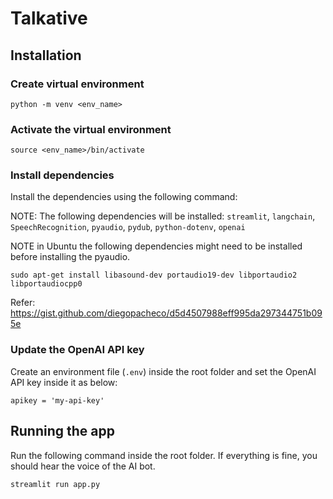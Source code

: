 # Talkative

## Installation 

### Create virtual environment

```
python -m venv <env_name>
```

### Activate the virtual environment

```
source <env_name>/bin/activate
```

### Install dependencies
Install the dependencies using the following command:

NOTE: The following dependencies will be installed:
`streamlit`, 
`langchain`, 
`SpeechRecognition`,
`pyaudio`, 
`pydub`, 
`python-dotenv`, 
`openai`

NOTE in Ubuntu the following dependencies might need to be installed before installing the pyaudio. 

```sudo apt-get install libasound-dev portaudio19-dev libportaudio2 libportaudiocpp0```

Refer: https://gist.github.com/diegopacheco/d5d4507988eff995da297344751b095e


### Update the OpenAI API key

Create an environment file (`.env`) inside the root folder and set the OpenAI API key inside it as below: 

```
apikey = 'my-api-key'
```


## Running the app

Run the following command inside the root folder. If everything is fine, you should hear the voice of the AI bot. 

```
streamlit run app.py
```

